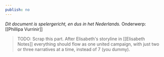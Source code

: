 ```yaml
---
publish: no
---
```

*Dit document is spelergericht, en dus in het Nederlands.*
Onderwerp: [[Phillipa Vurrinir]]

> TODO: Scrap this part. After Elisabeth's storyline in [[Elisabeth Notes]] everything should flow as one united campaign, with just two or three narratives at a time, instead of 7 (you dummy).
